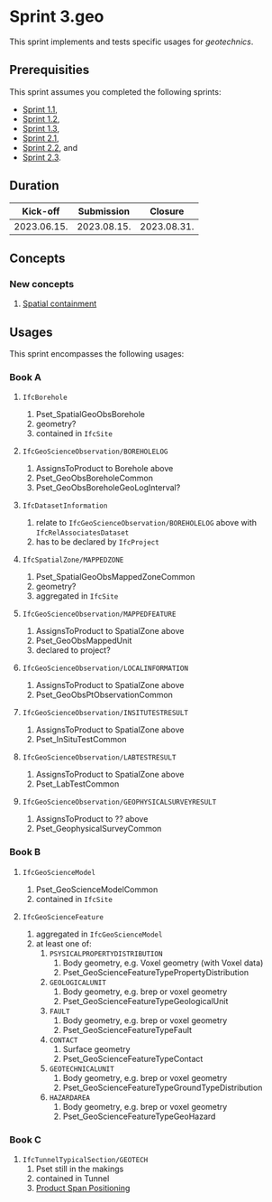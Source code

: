 # Sprint 3.geo

This sprint implements and tests specific usages for *geotechnics*.


## Prerequisities

This sprint assumes you completed the following sprints:

- [Sprint 1.1](./sprint1_1.md),
- [Sprint 1.2](./sprint1_2.md),
- [Sprint 1.3](./sprint1_3.md),
- [Sprint 2.1](./sprint2_1.md),
- [Sprint 2.2](./sprint2_2.md), and
- [Sprint 2.3](./sprint2_3.md).


## Duration

| Kick-off    | Submission  | Closure     |
|-------------|-------------|-------------|
| 2023.06.15. | 2023.08.15. | 2023.08.31. |


## Concepts

### New concepts

1. [Spatial containment](https://bsi-infraroom.github.io/IFC-Documentation-Tunnel/4_4_0_0/general/HTML/link/spatial-containment.htm)


## Usages

This sprint encompasses the following usages:


### Book A

1. `IfcBorehole`
	1. Pset_SpatialGeoObsBorehole
	1. geometry?
	1. contained in `IfcSite`
1. `IfcGeoScienceObservation/BOREHOLELOG`
	1. AssignsToProduct to Borehole above
	1. Pset_GeoObsBoreholeCommon
	1. Pset_GeoObsBoreholeGeoLogInterval?
1. `IfcDatasetInformation`
	1. relate to `IfcGeoScienceObservation/BOREHOLELOG` above with `IfcRelAssociatesDataset`
	1. has to be declared by `IfcProject`

1. `IfcSpatialZone/MAPPEDZONE`
	1. Pset_SpatialGeoObsMappedZoneCommon
	1. geometry?
	1. aggregated in `IfcSite`
1. `IfcGeoScienceObservation/MAPPEDFEATURE`
	1. AssignsToProduct to SpatialZone above
	1. Pset_GeoObsMappedUnit
	1. declared to project?
1. `IfcGeoScienceObservation/LOCALINFORMATION`
	1. AssignsToProduct to SpatialZone above
	1. Pset_GeoObsPtObservationCommon
1. `IfcGeoScienceObservation/INSITUTESTRESULT`
	1. AssignsToProduct to SpatialZone above
	1. Pset_InSituTestCommon
1. `IfcGeoScienceObservation/LABTESTRESULT`
	1. AssignsToProduct to SpatialZone above
	1. Pset_LabTestCommon

1. `IfcGeoScienceObservation/GEOPHYSICALSURVEYRESULT`
	1. AssignsToProduct to ?? above
	1. Pset_GeophysicalSurveyCommon

### Book B

1. `IfcGeoScienceModel`
	1. Pset_GeoScienceModelCommon
	1. contained in `IfcSite`

1. `IfcGeoScienceFeature`
	1. aggregated in `IfcGeoScienceModel`
	1. at least one of:
		1. `PSYSICALPROPERTYDISTRIBUTION`
			1. Body geometry, e.g. Voxel geometry (with Voxel data)
			1. Pset_GeoScienceFeatureTypePropertyDistribution
		1. `GEOLOGICALUNIT`
			1. Body geometry, e.g. brep or voxel geometry
			1. Pset_GeoScienceFeatureTypeGeologicalUnit
		1. `FAULT`
			1. Body geometry, e.g. brep or voxel geometry
			1. Pset_GeoScienceFeatureTypeFault
		1. `CONTACT`
			1. Surface geometry
			1. Pset_GeoScienceFeatureTypeContact
		1. `GEOTECHNICALUNIT`
			1. Body geometry, e.g. brep or voxel geometry
			1. Pset_GeoScienceFeatureTypeGroundTypeDistribution
		1. `HAZARDAREA`
			1. Body geometry, e.g. brep or voxel geometry
			1. Pset_GeoScienceFeatureTypeGeoHazard

### Book C

1. `IfcTunnelTypicalSection/GEOTECH`
	1. Pset still in the makings
	1. contained in Tunnel
	1. [Product Span Positioning](https://bsi-infraroom.github.io/IFC-Documentation-Tunnel/4_4_0_0/general/HTML/link/product-span-positioning.htm)
